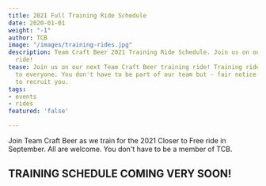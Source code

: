 ```yaml
---
title: 2021 Full Training Ride Schedule
date: 2020-01-01
weight: "-1"
author: TCB
image: "/images/training-rides.jpg"
description: Team Craft Beer 2021 Training Ride Schedule. Join us on our next training
  ride!
tease: Join us on our next Team Craft Beer training ride! Training rides are open
  to everyone. You don't have to be part of our team but - fair notice - we may try
  to recruit you.
tags:
- events
- rides
featured: 'false'

---
```

Join Team Craft Beer as we train for the 2021 Closer to Free ride in September. All are welcome. You don't have to be a member of TCB.

## TRAINING SCHEDULE COMING VERY SOON!

<!--

## Save the Dates

Here is the schedule for training rides in the 2021 Season:

 1. [April 25th](/rides/01)
 2. [May 9th](/rides/02)
 3. [May ](/rides/03)23rd 
 4. [June 6th](/rides/04) From Brewport to Milford and back with stop @ Two Roads
 5. [June 19t](/rides/05)h
 6. [July 11th](/rides/06)
 7. [July 31st](/rides/07)
 8. [August 15th](/rides/09)
 9. [August 28th](/rides/10)
10. **September 11 2021** - Closer to Free Ride!

Ride details including STRAVA routes will be available soon.  -->

<!-- There is also a shared \[Google Calendar\]\[cal\] pre-populated with these training ride dates and Team Craft Beer events. We will keep this page the calendar feed updated with specific times, ride maps & distances througout the 2019 training season. We'll also post them across all the TCB social media channels.

_TIP: To get the Google Calendar feed on your device, click the link above then click "Add" when prompted. You can always remove it later._

\[cal\]: https://calendar.google.com/calendar?cid=c29pY281NjhuamtmM3VkYTRkcmF0YTgzODBAZ3JvdXAuY2FsZW5kYXIuZ29vZ2xlLmNvbQ -->